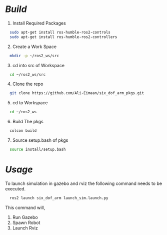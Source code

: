# *Build* 
1. Install Required Packages
```sh
  sudo apt-get install ros-humble-ros2-controls
  sudo apt-get install ros-humble-ros2-controllers
```
2. Create a Work Space
```sh
  mkdir -p ~/ros2_ws/src
```
3. cd into src of Workspace
```sh
  cd ~/ros2_ws/src
```
4. Clone the repo
```sh
  git clone https://github.com/Ali-Eimaan/six_dof_arm_pkgs.git
```
5. cd to Workspace
```sh
  cd ~/ros2_ws
```
6. Build The pkgs
```sh
  colcon build
```
7. Source setup.bash of pkgs
```sh
  source install/setup.bash
```
# *Usage*
To launch simulation in gazebo and rviz the following command needs to be executed. 
```sh
  ros2 launch six_dof_arm launch_sim.launch.py
```
This command will,
1. Run Gazebo
2. Spawn Robot
3. Launch Rviz
